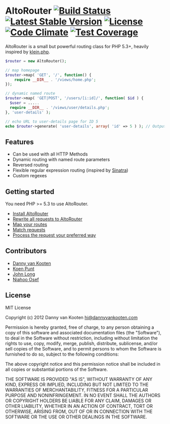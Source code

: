 # AltoRouter [![Build Status](https://api.travis-ci.org/dannyvankooten/AltoRouter.png)](http://travis-ci.org/dannyvankooten/AltoRouter) [![Latest Stable Version](https://poser.pugx.org/altorouter/altorouter/v/stable.svg)](https://packagist.org/packages/altorouter/altorouter) [![License](https://poser.pugx.org/altorouter/altorouter/license.svg)](https://packagist.org/packages/altorouter/altorouter) [![Code Climate](https://codeclimate.com/github/dannyvankooten/AltoRouter/badges/gpa.svg)](https://codeclimate.com/github/dannyvankooten/AltoRouter) [![Test Coverage](https://codeclimate.com/github/dannyvankooten/AltoRouter/badges/coverage.svg)](https://codeclimate.com/github/dannyvankooten/AltoRouter)
AltoRouter is a small but powerful routing class for PHP 5.3+, heavily inspired by [klein.php](https://github.com/chriso/klein.php/).

```php
$router = new AltoRouter();

// map homepage
$router->map( 'GET', '/', function() {
    require __DIR__ . '/views/home.php';
});

// dynamic named route
$router->map( 'GET|POST', '/users/[i:id]/', function( $id ) {
  $user = .....
  require __DIR__ . '/views/user/details.php';
}, 'user-details' );

// echo URL to user-details page for ID 5
echo $router->generate( 'user-details', array( 'id' => 5 ) ); // Output: "/users/5"
```

## Features

* Can be used with all HTTP Methods
* Dynamic routing with named route parameters
* Reversed routing
* Flexible regular expression routing (inspired by [Sinatra](http://www.sinatrarb.com/))
* Custom regexes

## Getting started

You need PHP >= 5.3 to use AltoRouter.

- [Install AltoRouter](http://altorouter.com/usage/install.html)
- [Rewrite all requests to AltoRouter](http://altorouter.com/usage/rewrite-requests.html)
- [Map your routes](http://altorouter.com/usage/mapping-routes.html)
- [Match requests](http://altorouter.com/usage/matching-requests.html)
- [Process the request your preferred way](http://altorouter.com/usage/processing-requests.html)

## Contributors
- [Danny van Kooten](https://github.com/dannyvankooten)
- [Koen Punt](https://github.com/koenpunt)
- [John Long](https://github.com/adduc)
- [Niahoo Osef](https://github.com/niahoo)

## License

MIT License

Copyright (c) 2012 Danny van Kooten <hi@dannyvankooten.com>

Permission is hereby granted, free of charge, to any person obtaining a copy of this software and associated documentation files (the "Software"), to deal in the Software without restriction, including without limitation the rights to use, copy, modify, merge, publish, distribute, sublicense, and/or sell copies of the Software, and to permit persons to whom the Software is furnished to do so, subject to the following conditions:

The above copyright notice and this permission notice shall be included in all copies or substantial portions of the Software.

THE SOFTWARE IS PROVIDED "AS IS", WITHOUT WARRANTY OF ANY KIND, EXPRESS OR IMPLIED, INCLUDING BUT NOT LIMITED TO THE WARRANTIES OF MERCHANTABILITY, FITNESS FOR A PARTICULAR PURPOSE AND NONINFRINGEMENT. IN NO EVENT SHALL THE AUTHORS OR COPYRIGHT HOLDERS BE LIABLE FOR ANY CLAIM, DAMAGES OR OTHER LIABILITY, WHETHER IN AN ACTION OF CONTRACT, TORT OR OTHERWISE, ARISING FROM, OUT OF OR IN CONNECTION WITH THE SOFTWARE OR THE USE OR OTHER DEALINGS IN THE SOFTWARE.
